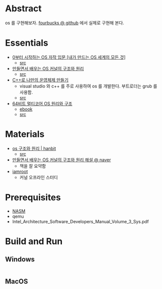 # Abstract

os 를 구현해보자. [fourbucks @ github](https://github.com/iamslash/fourbucks) 에서 실제로 구현해 본다.

# Essentials

* [0부터 시작하는 OS 자작 입문 [내가 만드는 OS 세계의 모든 것]](http://www.acornpub.co.kr/book/operating-system)
  * [src](https://github.com/uchan-nos/mikanos)
* [만들면서 배우는 OS 커널의 구조와 원리](http://www.hanbit.co.kr/store/books/look.php?p_code=B1271180320)
  * [src](https://github.com/iamroot-kernel-13th-x86/book_os_kernel_structure_principle)
* [C++로 나만의 운영체제 만들기](http://acornpub.co.kr/book/cplus-os-development)
  * visual studio 와 c++ 를 주로 사용하여 os 를 개발한다. 부트로더는 grub 를 사용함.
  * [src](https://github.com/pdpdds/SkyOS)
* [64비트 멀티코어 OS 원리와 구조](http://www.mint64os.pe.kr)
  * [ebook](http://www.yes24.com/Product/Goods/65061299?scode=032&OzSrank=1)
  * [src](https://github.com/kkamagui/mint64os-examples)

# Materials

* [os 구조와 원리 | hanbit](https://www.hanbit.co.kr/store/books/look.php?p_code=B9833754652)
  * [src](https://github.com/hide27k/haribote-os)
* [만들면서 배우는 OS 커널의 구조와 원리 해설 @ naver](https://blog.naver.com/hyuga777/80125530101)
  * 책을 잘 요약함
* [iamroot](http://www.iamroot.org/)
  * 커널 오프라인 스터디

# Prerequisites

* [NASM](https://www.nasm.us/)
* qemu
* Intel_Architecture_Software_Developers_Manual_Volume_3_Sys.pdf

# Build and Run

## Windows

```
```

## MacOS


